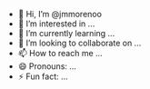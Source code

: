 - 👋 Hi, I’m @jmmorenoo
- 👀 I’m interested in ...
- 🌱 I’m currently learning ...
- 💞️ I’m looking to collaborate on ...
- 📫 How to reach me ...
- 😄 Pronouns: ...
- ⚡ Fun fact: ...

<!---
jmmorenoo/jmmorenoo is a ✨ special ✨ repository because its `README.md` (this file) appears on your GitHub profile.
You can click the Preview link to take a look at your changes.
--->
